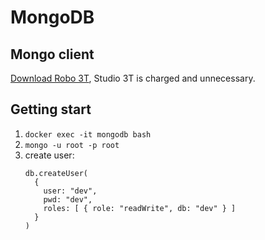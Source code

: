 # MongoDB

## Mongo client

[Download Robo 3T](https://robomongo.org/download), Studio 3T is charged and unnecessary.

## Getting start

1. `docker exec -it mongodb bash`
2. `mongo -u root -p root`
3. create user:
    ```
    db.createUser(
      {
        user: "dev",
        pwd: "dev",
        roles: [ { role: "readWrite", db: "dev" } ]
      }
    )
    ```

## 
